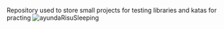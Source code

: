 Repository used to store small projects for testing libraries and katas for practing
![ayundaRisuSleeping](https://github.com/user-attachments/assets/e845d3af-c455-444a-9478-0e7cf7cb0b1d)
